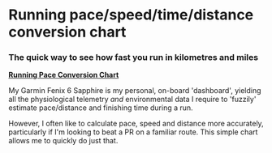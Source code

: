  # Running pace/speed/time/distance conversion chart

### The quick way to see how fast you run in kilometres and miles

**[Running Pace Conversion Chart](http://wachilt.github.io/running-pace-conversion-chart/)**

My Garmin Fenix 6 Sapphire is my personal, on-board 'dashboard', yielding all the physiological telemetry *and* environmental data I require to 'fuzzily' estimate pace/distance and finishing time during a run.

However, I often like to calculate pace, speed and distance more accurately, particularly if I'm looking to beat a PR on a familiar route. This simple chart allows me to quickly do just that.
